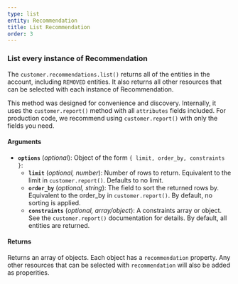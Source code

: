 ```yaml
---
type: list
entity: Recommendation
title: List Recommendation
order: 3
---
```


### List every instance of Recommendation

The `customer.recommendations.list()` returns all of the entities in the account, including `REMOVED` entities. It also returns all other resources that can be selected with each instance of Recommendation.

This method was designed for convenience and discovery. Internally, it uses the `customer.report()` method with all `attributes` fields included. For production code, we recommend using `customer.report()` with only the fields you need.

#### Arguments

- **`options`** (_optional_): Object of the form `{ limit, order_by, constraints }`:
  - **`limit`** (_optional, number_): Number of rows to return. Equivalent to the limit in `customer.report()`. Defaults to no limit.
  - **`order_by`** (_optional, string_): The field to sort the returned rows by. Equivalent to the order_by in `customer.report()`. By default, no sorting is applied.
  - **`constraints`** (_optional, array/object_): A constraints array or object. See the `customer.report()` documentation for details. By default, all entities are returned.

#### Returns

Returns an array of objects.
Each object has a `recommendation` property. Any other resources that can be selected with `recommendation` will also be added as properities.
